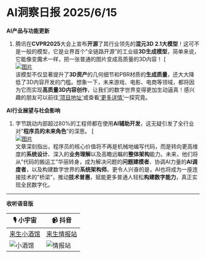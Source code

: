 # AI洞察日报 2025/6/15

**AI产品与功能更新**
1. 腾讯在**CVPR2025**大会上宣布**开源**了其行业领先的**混元3D 2.1大模型**！这可不是一般的模型，它是业界首个"全链路开源”的工业级**3D生成模型**，简单来说，它能像变魔术一样，把一张普通的图片变成高质量的3D内容！ [<br/> [![图片](https://upload.chinaz.com/2025/0614/6388549152278757021943660.png "img")](https://upload.chinaz.com/2025/0614/6388549152278757021943660.png) <br/> 该模型不仅显著提升了**3D资产**的几何细节和PBR材质的**生成质量**，还大大降低了3D内容开发的门槛。想象一下，未来游戏、电影、电商等领域，都将因为它而实现**高质量3D内容创作**，让我们的数字世界变得更加生动逼真！感兴趣的朋友可以前往['项目地址'](https://3d-models.hunyuan.tencent.com/)或查看['更多详情'](https://3d.hunyuan.tencent.com/)一探究竟。

**AI行业展望与社会影响**
1. 字节跳动内部超过80%的工程师都在使用**AI辅助开发**，这无疑引发了全行业对"**程序员的未来角色**”的深思。 [<br/> [![图片](https://assets-v2.circle.so/3leqq6sdh1jjhc0xr0fbn23189uc "img")](https://assets-v2.circle.so/3leqq6sdh1jjhc0xr0fbn23189uc) <br/> 文章深刻指出，程序员的核心价值将不再是机械地编写代码，而是转向更高维度的**系统设计**、深入的**业务理解**以及高瞻远瞩的**整体架构**能力。未来，他们将从"代码的搬运工”华丽转身，成为解决问题的**问题建模者**、协调AI力量的**AI调度者**，以及构建数字世界的**系统架构师**。更令人兴奋的是，AI也将成为一座连接技术的"桥梁”，推动**技术普惠**，赋能更多普通人轻松**构建数字能力**，真正实现全民数字化。

---

**收听语音版**

| 🎙️ **小宇宙** | 📹 **抖音** |
| --- | --- |
| [来生小酒馆](https://www.xiaoyuzhoufm.com/podcast/683c62b7c1ca9cf575a5030e)  |   [来生情报站](https://www.douyin.com/user/MS4wLjABAAAAwpwqPQlu38sO38VyWgw9ZjDEnN4bMR5j8x111UxpseHR9DpB6-CveI5KRXOWuFwG)| 
| ![小酒馆](https://raw.githubusercontent.com/justlovemaki/CloudFlare-AI-Insight-Daily/refs/heads/main/docs/images/sm2.png "img") | ![情报站](https://raw.githubusercontent.com/justlovemaki/CloudFlare-AI-Insight-Daily/refs/heads/main/docs/images/sm1.png "img") |
